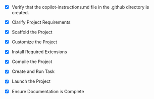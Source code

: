 <!-- Use this file to provide workspace-specific custom instructions to Copilot. For more details, visit https://code.visualstudio.com/docs/copilot/copilot-customization#_use-a-githubcopilotinstructionsmd-file -->
- [x] Verify that the copilot-instructions.md file in the .github directory is created.

- [x] Clarify Project Requirements
	<!-- Project: Cloudflare Worker with TypeScript for Java stack trace parsing, unit tests, and frontend interface -->

- [x] Scaffold the Project
	<!-- Created Cloudflare Worker project structure with TypeScript, Vitest, and Wrangler configuration -->

- [x] Customize the Project
	<!-- Implemented Java stack trace parser with extraction, parsing, and formatting functions, created comprehensive unit tests, and built responsive two-column frontend interface -->

- [x] Install Required Extensions
	<!-- No specific extensions required for this Cloudflare Worker project -->

- [x] Compile the Project
	<!-- Successfully installed dependencies, ran unit tests (14/14 passed), and built TypeScript project without errors -->

- [x] Create and Run Task
	<!--
	Verify that all previous steps have been completed.
	Check https://code.visualstudio.com/docs/debugtest/tasks to determine if the project needs a task. If so, use the create_and_run_task to create and launch a task based on package.json, README.md, and project structure.
	Skip this step otherwise.
	 -->

- [x] Launch the Project
	<!-- Project launched successfully with Wrangler dev server at http://127.0.0.1:8787 -->

- [x] Ensure Documentation is Complete
	<!-- README.md completed with comprehensive documentation, and copilot-instructions.md updated with project progress -->
